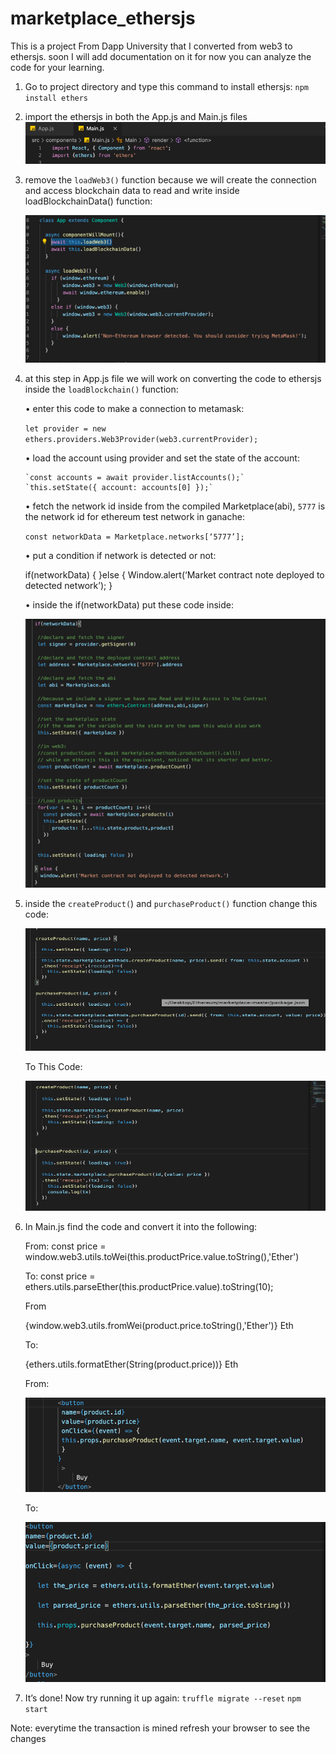 # marketplace_ethersjs
This is a project From Dapp University that I converted from web3 to ethersjs.
soon I will add documentation on it for now you can analyze the code for your learning.


1. Go to project directory and type this command to install ethersjs:
  `npm install ethers`
  
2. import the ethersjs in both the App.js and Main.js files
   ![](images/Picture1.png)

3. remove the `loadWeb3()` function because we will create the connection and access blockchain data to   read and write inside loadBlockchainData() function:
    
   ![](images/Picture2.png)

4. at this step in App.js file we will work on converting the code to ethersjs inside the `loadBlockchain()` function:

    •	enter this code to make a connection to metamask:

      `let provider = new ethers.providers.Web3Provider(web3.currentProvider);`

    •	load the account using provider and set the state of the account:

       `const accounts = await provider.listAccounts();`
       `this.setState({ account: accounts[0] });`

    •	fetch the network id inside from the compiled Marketplace(abi), `5777` is the network id for ethereum test network in ganache:

      `const networkData = Marketplace.networks[‘5777’];`

    •	put a condition if network is detected or not:

      if(networkData)
        {
        }else
       {
      Window.alert(‘Market contract note deployed to detected network’);
        }


    •	inside the if(networkData) put these code inside:
    
      ![](images/Picture3.png)

5.	inside the `createProduct(`) and `purchaseProduct()` function change this code:

      ![](images/Picture4.png)

      To This Code:
      
      ![](images/Picture5.png)

6. In Main.js find the code and convert it into the following:
      
    From:
    const price = window.web3.utils.toWei(this.productPrice.value.toString(),'Ether')
    
    To:
    const price = ethers.utils.parseEther(this.productPrice.value).toString(10);

    From
    <td>{window.web3.utils.fromWei(product.price.toString(),'Ether')} Eth</td>
    
    To:
    <td>{ethers.utils.formatEther(String(product.price))} Eth</td>

    From:
    
    ![](images/Picture6.png)

    To:
    
    ![](images/Picture7.png)

6.	It’s done!  Now try running it up again:
    `truffle migrate --reset`
    `npm start`

Note: everytime the transaction is mined refresh your browser to see the changes
